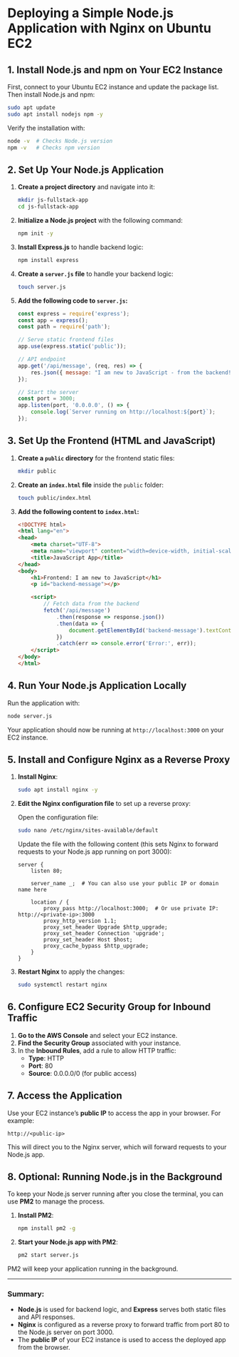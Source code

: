 
# Deploying a Simple Node.js Application with Nginx on Ubuntu EC2

## 1. Install Node.js and npm on Your EC2 Instance

First, connect to your Ubuntu EC2 instance and update the package list. Then install Node.js and npm:

```bash
sudo apt update
sudo apt install nodejs npm -y
```

Verify the installation with:

```bash
node -v  # Checks Node.js version
npm -v   # Checks npm version
```

## 2. Set Up Your Node.js Application

1. **Create a project directory** and navigate into it:

    ```bash
    mkdir js-fullstack-app
    cd js-fullstack-app
    ```

2. **Initialize a Node.js project** with the following command:

    ```bash
    npm init -y
    ```

3. **Install Express.js** to handle backend logic:

    ```bash
    npm install express
    ```

4. **Create a `server.js` file** to handle your backend logic:

    ```bash
    touch server.js
    ```

5. **Add the following code to `server.js`:**

    ```js
    const express = require('express');
    const app = express();
    const path = require('path');

    // Serve static frontend files
    app.use(express.static('public'));

    // API endpoint
    app.get('/api/message', (req, res) => {
        res.json({ message: "I am new to JavaScript - from the backend!" });
    });

    // Start the server
    const port = 3000;
    app.listen(port, '0.0.0.0', () => {
        console.log(`Server running on http://localhost:${port}`);
    });
    ```

## 3. Set Up the Frontend (HTML and JavaScript)

1. **Create a `public` directory** for the frontend static files:

    ```bash
    mkdir public
    ```

2. **Create an `index.html` file** inside the `public` folder:

    ```bash
    touch public/index.html
    ```

3. **Add the following content to `index.html`:**

    ```html
    <!DOCTYPE html>
    <html lang="en">
    <head>
        <meta charset="UTF-8">
        <meta name="viewport" content="width=device-width, initial-scale=1.0">
        <title>JavaScript App</title>
    </head>
    <body>
        <h1>Frontend: I am new to JavaScript</h1>
        <p id="backend-message"></p>

        <script>
            // Fetch data from the backend
            fetch('/api/message')
                .then(response => response.json())
                .then(data => {
                    document.getElementById('backend-message').textContent = data.message;
                })
                .catch(err => console.error('Error:', err));
        </script>
    </body>
    </html>
    ```

## 4. Run Your Node.js Application Locally

Run the application with:

```bash
node server.js
```

Your application should now be running at `http://localhost:3000` on your EC2 instance.

## 5. Install and Configure Nginx as a Reverse Proxy

1. **Install Nginx**:

    ```bash
    sudo apt install nginx -y
    ```

2. **Edit the Nginx configuration file** to set up a reverse proxy:

    Open the configuration file:

    ```bash
    sudo nano /etc/nginx/sites-available/default
    ```

    Update the file with the following content (this sets Nginx to forward requests to your Node.js app running on port 3000):

    ```nginx
    server {
        listen 80;

        server_name _;  # You can also use your public IP or domain name here

        location / {
            proxy_pass http://localhost:3000;  # Or use private IP: http://<private-ip>:3000
            proxy_http_version 1.1;
            proxy_set_header Upgrade $http_upgrade;
            proxy_set_header Connection 'upgrade';
            proxy_set_header Host $host;
            proxy_cache_bypass $http_upgrade;
        }
    }
    ```

3. **Restart Nginx** to apply the changes:

    ```bash
    sudo systemctl restart nginx
    ```

## 6. Configure EC2 Security Group for Inbound Traffic

1. **Go to the AWS Console** and select your EC2 instance.
2. **Find the Security Group** associated with your instance.
3. In the **Inbound Rules**, add a rule to allow HTTP traffic:
    - **Type**: HTTP
    - **Port**: 80
    - **Source**: 0.0.0.0/0 (for public access)

## 7. Access the Application

Use your EC2 instance’s **public IP** to access the app in your browser. For example:

```
http://<public-ip>
```

This will direct you to the Nginx server, which will forward requests to your Node.js app.

## 8. Optional: Running Node.js in the Background

To keep your Node.js server running after you close the terminal, you can use **PM2** to manage the process.

1. **Install PM2**:

    ```bash
    npm install pm2 -g
    ```

2. **Start your Node.js app with PM2**:

    ```bash
    pm2 start server.js
    ```

PM2 will keep your application running in the background.

---

### Summary:
- **Node.js** is used for backend logic, and **Express** serves both static files and API responses.
- **Nginx** is configured as a reverse proxy to forward traffic from port 80 to the Node.js server on port 3000.
- The **public IP** of your EC2 instance is used to access the deployed app from the browser.
